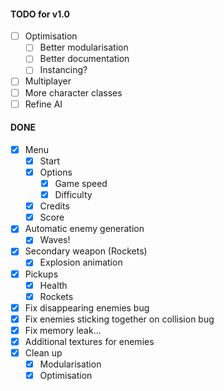 #### TODO for v1.0
* [ ] Optimisation
    - [ ] Better modularisation
    - [ ] Better documentation
    - [ ] Instancing? 
* [ ]  Multiplayer
* [ ]  More character classes
* [ ]  Refine AI

#### DONE
* [x] Menu
    - [x] Start
    - [x] Options
        - [x] Game speed
        - [x] Difficulty
    - [x] Credits
    - [x] Score
* [x] Automatic enemy generation
    - [x] Waves!
* [x] Secondary weapon (Rockets)
    - [x] Explosion animation
* [x] Pickups
    * [x] Health
    * [x] Rockets
* [x] Fix disappearing enemies bug
* [x] Fix enemies sticking together on collision bug
* [x] Fix memory leak...
* [x] Additional textures for enemies
* [x] Clean up
  - [x] Modularisation
  - [x] Optimisation
